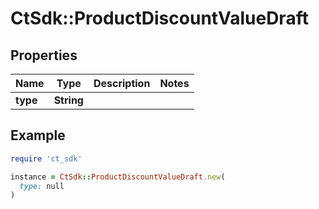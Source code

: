 # CtSdk::ProductDiscountValueDraft

## Properties

| Name | Type | Description | Notes |
| ---- | ---- | ----------- | ----- |
| **type** | **String** |  |  |

## Example

```ruby
require 'ct_sdk'

instance = CtSdk::ProductDiscountValueDraft.new(
  type: null
)
```

